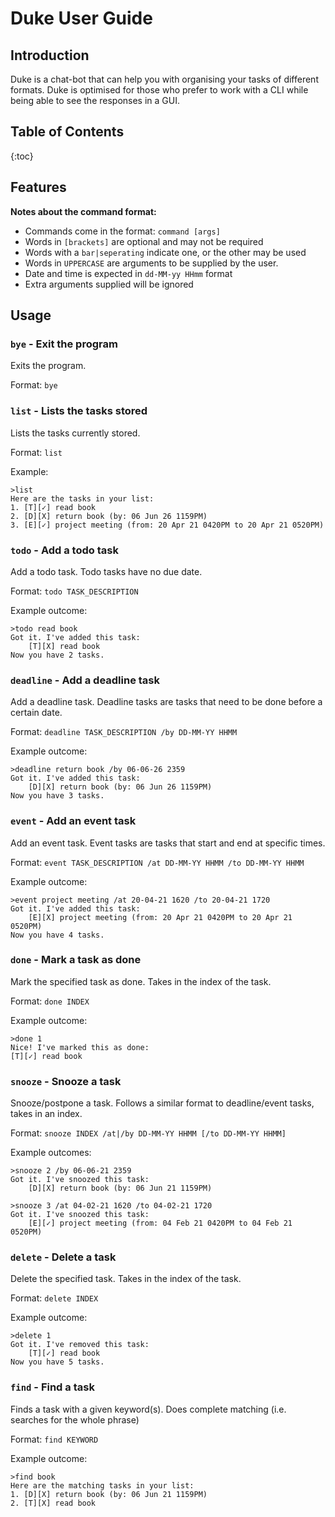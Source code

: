 # Duke User Guide

## Introduction
Duke is a chat-bot that can help you with organising your tasks of different formats. Duke is optimised for those who prefer to work with a CLI while being able to see the responses in a GUI.

## Table of Contents
{:toc}

## Features
**Notes about the command format:**
* Commands come in the format: `command [args]`
* Words in `[brackets]` are optional and may not be required
* Words with a `bar|seperating` indicate one, or the other may be used  
* Words in `UPPERCASE` are arguments to be supplied by the user.
* Date and time is expected in `dd-MM-yy HHmm` format
* Extra arguments supplied will be ignored

## Usage

### `bye` - Exit the program

Exits the program.

Format: `bye`


### `list` - Lists the tasks stored

Lists the tasks currently stored.

Format: `list`

Example:

```
>list
Here are the tasks in your list:
1. [T][✓] read book
2. [D][X] return book (by: 06 Jun 26 1159PM)
3. [E][✓] project meeting (from: 20 Apr 21 0420PM to 20 Apr 21 0520PM)
```

### `todo` - Add a todo task

Add a todo task. Todo tasks have no due date.

Format: `todo TASK_DESCRIPTION`

Example outcome:

```
>todo read book
Got it. I've added this task:
	[T][X] read book
Now you have 2 tasks.
```

### `deadline` - Add a deadline task

Add a deadline task. Deadline tasks are tasks that need to be done before a certain date.

Format: `deadline TASK_DESCRIPTION /by DD-MM-YY HHMM`

Example outcome:

```
>deadline return book /by 06-06-26 2359
Got it. I've added this task:
	[D][X] return book (by: 06 Jun 26 1159PM)
Now you have 3 tasks.
```

### `event` - Add an event task

Add an event task. Event tasks are tasks that start and end at specific times.

Format: `event TASK_DESCRIPTION /at DD-MM-YY HHMM /to DD-MM-YY HHMM`

Example outcome:

```
>event project meeting /at 20-04-21 1620 /to 20-04-21 1720
Got it. I've added this task:
	[E][X] project meeting (from: 20 Apr 21 0420PM to 20 Apr 21 0520PM)
Now you have 4 tasks.
```

### `done` - Mark a task as done

Mark the specified task as done. Takes in the index of the task.

Format: `done INDEX`

Example outcome:

```
>done 1
Nice! I've marked this as done: 
[T][✓] read book
```

### `snooze` - Snooze a task

Snooze/postpone a task. Follows a similar format to deadline/event tasks, takes in an index.

Format: `snooze INDEX /at|/by DD-MM-YY HHMM [/to DD-MM-YY HHMM]`

Example outcomes:

```
>snooze 2 /by 06-06-21 2359
Got it. I've snoozed this task:
	[D][X] return book (by: 06 Jun 21 1159PM)
	
>snooze 3 /at 04-02-21 1620 /to 04-02-21 1720
Got it. I've snoozed this task:
	[E][✓] project meeting (from: 04 Feb 21 0420PM to 04 Feb 21 0520PM)
```

### `delete` - Delete a task

Delete the specified task. Takes in the index of the task.

Format: `delete INDEX`

Example outcome:

```
>delete 1
Got it. I've removed this task:
	[T][✓] read book
Now you have 5 tasks.
```

### `find` - Find a task

Finds a task with a given keyword(s). Does complete matching (i.e. searches for the whole phrase)

Format: `find KEYWORD`

Example outcome:

```
>find book
Here are the matching tasks in your list:
1. [D][X] return book (by: 06 Jun 21 1159PM)
2. [T][X] read book
```
